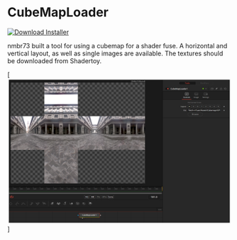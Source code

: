 # CubeMapLoader
[![Download Installer](https://img.shields.io/static/v1?label=Download&message=OceanElemental-Installer.lua&color=blue)](https://github.com/nmbr73/Shaderfuse/releases/download/V1.1/CubeMapLoader-Installer.lua "Installer")

nmbr73 built a tool for using a cubemap for a shader fuse. A horizontal and vertical layout, as well as single images are available. The textures should be downloaded from Shadertoy.

[![Thumbnail](CubeMapLoader.png)]



